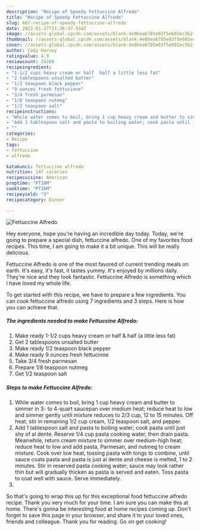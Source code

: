 ```yaml
---
description: "Recipe of Speedy Fettuccine Alfredo"
title: "Recipe of Speedy Fettuccine Alfredo"
slug: 667-recipe-of-speedy-fettuccine-alfredo
date: 2022-01-27T11:36:47.934Z
image: //assets-global.cpcdn.com/assets/blank-4e0bea6785e03f5e602ec562f230caae08da540cada707380b4fe1bbebba43da.png
thumbnail: //assets-global.cpcdn.com/assets/blank-4e0bea6785e03f5e602ec562f230caae08da540cada707380b4fe1bbebba43da.png
cover: //assets-global.cpcdn.com/assets/blank-4e0bea6785e03f5e602ec562f230caae08da540cada707380b4fe1bbebba43da.png
author: Cody Harvey
ratingvalue: 4.9
reviewcount: 24280
recipeingredient:
- "1-1/2 cups heavy cream or half  half a little less fat"
- "2 tablespoons unsalted butter"
- "1/2 teaspoon black pepper"
- "9 ounces fresh fettucinne"
- "3/4 fresh parmesan"
- "1/8 teaspoon nutmeg"
- "1/2 teaspoon salt"
recipeinstructions:
- "While water comes to boil, bring 1 cup heavy cream and butter to simmer in 3- to 4-quart saucepan over medium heat; reduce heat to low and simmer gently until mixture reduces to 2/3 cup, 12 to 15 minutes. Off heat, stir in remaining 1/2 cup cream, 1/2 teaspoon salt, and pepper."
- "Add 1 tablespoon salt and pasta to boiling water; cook pasta until just shy of al dente. Reserve 1/4 cup pasta cooking water, then drain pasta. Meanwhile, return cream mixture to simmer over medium-high heat; reduce heat to low and add pasta, Parmesan, and nutmeg to cream mixture. Cook over low heat, tossing pasta with tongs to combine, until sauce coats pasta and pasta is just al dente and cheese is melted, 1 to 2 minutes. Stir in reserved pasta cooking water; sauce may look rather thin but will gradually thicken as pasta is served and eaten. Toss pasta to coat well with sauce. Serve immediately."
- ""
categories:
- Recipe
tags:
- fettuccine
- alfredo

katakunci: fettuccine alfredo 
nutrition: 147 calories
recipecuisine: American
preptime: "PT18M"
cooktime: "PT36M"
recipeyield: "3"
recipecategory: Dinner

---
```



![Fettuccine Alfredo](//assets-global.cpcdn.com/assets/blank-4e0bea6785e03f5e602ec562f230caae08da540cada707380b4fe1bbebba43da.png)

Hey everyone, hope you're having an incredible day today. Today, we're going to prepare a special dish, fettuccine alfredo. One of my favorites food recipes. This time, I am going to make it a bit unique. This will be really delicious.



Fettuccine Alfredo is one of the most favored of current trending meals on earth. It's easy, it's fast, it tastes yummy. It's enjoyed by millions daily. They're nice and they look fantastic. Fettuccine Alfredo is something which I have loved my whole life.


To get started with this recipe, we have to prepare a few ingredients. You can cook fettuccine alfredo using 7 ingredients and 3 steps. Here is how you can achieve that.

<!--inarticleads1-->

##### The ingredients needed to make Fettuccine Alfredo:

1. Make ready 1-1/2 cups heavy cream or half &amp; half (a little less fat)
1. Get 2 tablespoons unsalted butter
1. Make ready 1/2 teaspoon black pepper
1. Make ready 9 ounces fresh fettucinne
1. Take 3/4 fresh parmesan
1. Prepare 1/8 teaspoon nutmeg
1. Get 1/2 teaspoon salt




<!--inarticleads2-->

##### Steps to make Fettuccine Alfredo:

1. While water comes to boil, bring 1 cup heavy cream and butter to simmer in 3- to 4-quart saucepan over medium heat; reduce heat to low and simmer gently until mixture reduces to 2/3 cup, 12 to 15 minutes. Off heat, stir in remaining 1/2 cup cream, 1/2 teaspoon salt, and pepper.
1. Add 1 tablespoon salt and pasta to boiling water; cook pasta until just shy of al dente. Reserve 1/4 cup pasta cooking water, then drain pasta. Meanwhile, return cream mixture to simmer over medium-high heat; reduce heat to low and add pasta, Parmesan, and nutmeg to cream mixture. Cook over low heat, tossing pasta with tongs to combine, until sauce coats pasta and pasta is just al dente and cheese is melted, 1 to 2 minutes. Stir in reserved pasta cooking water; sauce may look rather thin but will gradually thicken as pasta is served and eaten. Toss pasta to coat well with sauce. Serve immediately.
1. 




So that's going to wrap this up for this exceptional food fettuccine alfredo recipe. Thank you very much for your time. I am sure you can make this at home. There's gonna be interesting food at home recipes coming up. Don't forget to save this page in your browser, and share it to your loved ones, friends and colleague. Thank you for reading. Go on get cooking!

